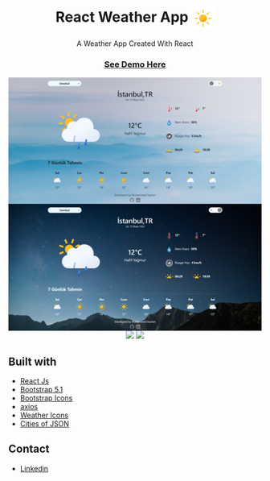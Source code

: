 <h1 align="center">React Weather App <img align="center" src="src/Components/icons/01d.svg" width="45"></h1>
<p align="center">A Weather App Created With React</p>

<h3 align="center"><a href="https://muhammedseyhann-react-weather-app.netlify.app" target="_blank" rel="noreferrer">See Demo Here</a></h3>

<img align="center" src="./ss_light.png">

<br >
<img align="center" src="./ss_dark.png">

<br>

<div align="center">
<img src="https://img.shields.io/badge/React-20232A?style=for-the-badge&logo=react&logoColor=61DAFB"></img>
<img src="https://img.shields.io/badge/Bootstrap-563D7C?style=for-the-badge&logo=bootstrap&logoColor=white"></img>
</div>

## Built with

-   [React Js](https://reactjs.org)
-   [Bootstrap 5.1](https://getbootstrap.com/)
-   [Bootstrap Icons](https://icons.getbootstrap.com/)
-   [axios](https://www.npmjs.com/package/axios/)
-   [Weather Icons](https://bas.dev/projects/weather-icons)
-   [Cities of JSON](https://gist.github.com/ozdemirburak/4821a26db048cc0972c1beee48a408de)

## Contact

-   [Linkedin](https://www.linkedin.com/in/muhammedseyhann/)
